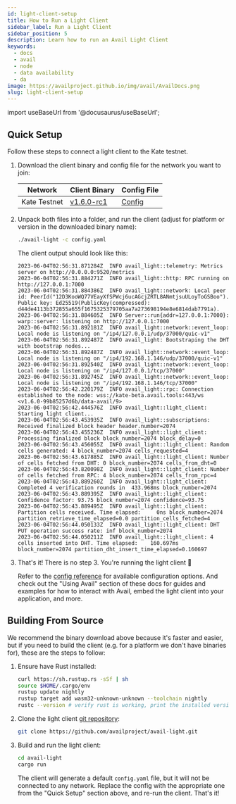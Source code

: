 ```yaml
---
id: light-client-setup
title: How to Run a Light Client
sidebar_label: Run a Light Client
sidebar_position: 5
description: Learn how to run an Avail Light Client
keywords:
  - docs
  - avail
  - node
  - data availability
  - da
image: https://availproject.github.io/img/avail/AvailDocs.png
slug: light-client-setup
---
```

import useBaseUrl from '@docusaurus/useBaseUrl';

## Quick Setup

Follow these steps to connect a light client to the Kate testnet.

1. Download the client binary and config file for the network you want to join:
   
   | Network      | Client Binary           | Config File             |
   |--------------|-------------------------|-------------------------|
   | Kate Testnet | [v1.6.0-rc1](https://github.com/availproject/avail-light/releases/tag/v1.6.0-rc1) | <a target="_blank" href="/configs/kate/avail-light-1.4.3/config.yaml" download>Config</a> |

2. Unpack both files into a folder, and run the client (adjust for
   platform or version in the downloaded binary name):
   
   ```bash
   ./avail-light -c config.yaml
   ```
   
   The client output should look like this:
   ```
   2023-06-04T02:56:31.871284Z  INFO avail_light::telemetry: Metrics server on http://0.0.0.0:9520/metrics
   2023-06-04T02:56:31.884271Z  INFO avail_light::http: RPC running on http://127.0.0.1:7000
   2023-06-04T02:56:31.884386Z  INFO avail_light::network: Local peer id: PeerId("12D3KooWQ77VEayXfSPWcj6ucAGcjZRTL8ANmtjsuULoyToGSBoo"). Public key: Ed25519(PublicKey(compressed): d44de4113b372855a655f1675325379705aa7a273698194e8e6814dab7791a).
   2023-06-04T02:56:31.884605Z  INFO Server::run{addr=127.0.0.1:7000}: warp::server: listening on http://127.0.0.1:7000
   2023-06-04T02:56:31.892181Z  INFO avail_light::network::event_loop: Local node is listening on "/ip4/127.0.0.1/udp/37000/quic-v1"
   2023-06-04T02:56:31.892487Z  INFO avail_light: Bootstraping the DHT with bootstrap nodes...
   2023-06-04T02:56:31.892487Z  INFO avail_light::network::event_loop: Local node is listening on "/ip4/192.168.1.146/udp/37000/quic-v1"
   2023-06-04T02:56:31.892540Z  INFO avail_light::network::event_loop: Local node is listening on "/ip4/127.0.0.1/tcp/37000"
   2023-06-04T02:56:31.892745Z  INFO avail_light::network::event_loop: Local node is listening on "/ip4/192.168.1.146/tcp/37000"
   2023-06-04T02:56:42.220179Z  INFO avail_light::rpc: Connection established to the node: wss://kate-beta.avail.tools:443/ws <v1.6.0-99b85257d6b/data-avail/9>
   2023-06-04T02:56:42.444576Z  INFO avail_light::light_client: Starting light client...
   2023-06-04T02:56:43.453935Z  INFO avail_light::subscriptions: Received finalized block header header.number=2074
   2023-06-04T02:56:43.455236Z  INFO avail_light::light_client: Processing finalized block block_number=2074 block_delay=0
   2023-06-04T02:56:43.456055Z  INFO avail_light::light_client: Random cells generated: 4 block_number=2074 cells_requested=4
   2023-06-04T02:56:43.617885Z  INFO avail_light::light_client: Number of cells fetched from DHT: 0 block_number=2074 cells_from_dht=0
   2023-06-04T02:56:43.820098Z  INFO avail_light::light_client: Number of cells fetched from RPC: 4 block_number=2074 cells_from_rpc=4
   2023-06-04T02:56:43.889260Z  INFO avail_light::light_client: Completed 4 verification rounds in 	433.968ms block_number=2074
   2023-06-04T02:56:43.889395Z  INFO avail_light::light_client: Confidence factor: 93.75 block_number=2074 confidence=93.75
   2023-06-04T02:56:43.889495Z  INFO avail_light::light_client: Partition cells received. Time elapsed: 	0ns block_number=2074 partition_retrieve_time_elapsed=0.0 partition_cells_fetched=4
   2023-06-04T02:56:44.050133Z  INFO avail_light::light_client: DHT PUT operation success rate: inf block_number=2074
   2023-06-04T02:56:44.050211Z  INFO avail_light::light_client: 4 cells inserted into DHT. Time elapsed: 	160.697ms block_number=2074 partition_dht_insert_time_elapsed=0.160697
   ```


3. That's it! There is no step 3. You're running the light client 🎉
   
   Refer to the [config
   reference](https://github.com/availproject/avail-light#config-reference)
   for available configuration options. And check out the "Using Avail"
   section of these docs for guides and examples for how to interact with
   Avail, embed the light client into your application, and more.

## Building From Source

We recommend the binary download above because it's faster and easier,
but if you need to build the client (e.g. for a platform we don't have
binaries for), these are the steps to follow:

1. Ensure have Rust installed:

   ```bash
   curl https://sh.rustup.rs -sSf | sh
   source $HOME/.cargo/env
   rustup update nightly
   rustup target add wasm32-unknown-unknown --toolchain nightly
   rustc --version # verify rust is working, print the installed version
   ```

2. Clone the light client [git repository](https://github.com/availproject/avail-light):

   ```bash
   git clone https://github.com/availproject/avail-light.git
   ```

3. Build and run the light client:

   ```bash
   cd avail-light
   cargo run
   ```

   The client will generate a default `config.yaml` file, but it will
   not be connected to any network. Replace the config with the
   appropriate one from the "Quick Setup" section above, and re-run
   the client. That's it!
